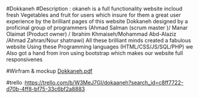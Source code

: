 
#Dokkaneh
#Description : okaneh is a full functionality website incloud fresh Vegetables and fruit for users which insure for them a great user experience by the brilliant pages of this website 
Dokkaneh designed by a proficinal group of programmers (Ahmad Salman (scrum master )/ Manar Olaimat (Product owner) / Ibrahim Khmaiseh/Mohammad Abd-Alaziz /Ahmad Zahran/Nour shatnawi)
All these brilliant minds created a fabulous website Using these Programming languages (HTML/CSS/JS/SQL/PHP) we Also got a  hand from iron using bootstrap which makes our website full responsivenes

#Wirfram & mockup [Dokkaneh.pdf](https://github.com/Dokkaneh/ecommerce/files/9699592/Dokkaneh.pdf)


#trello :https://trello.com/b/W3MeJ7GI/dokaaneh?search_id=c8ff7722-d70b-4ff8-bf75-33c6bf2a8883

